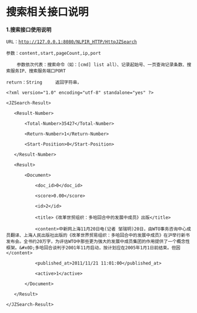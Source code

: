 # 搜索相关接口说明

**1.搜索接口使用说明**

`URL：`[`http://127.0.0.1:8080/NLPIR_HTTP/HttpJZSearch`](http://127.0.0.1:8080/NLPIR_HTTP/HttpIctclas)

`参数：content,start,pageCount,ip,port`

```
    参数依次代表：搜索命令（如：[cmd] list all）、记录起始号、一页查询记录条数、搜索服务IP、搜索服务端口PORT
```

`return：String     返回字符串，`

`<?xml version="1.0" encoding="utf-8" standalone="yes" ?>`

`<JZSearch-Result>`

`    <Result-Number>`

`        <Total-Number>35427</Total-Number>`

`        <Return-Number>1</Return-Number>`

`        <Start-Position>0</Start-Position>`

`    </Result-Number>`

`    <Result>`

`        <Document>`

`            <doc_id>0</doc_id>`

`            <score>0.00</score>`

`            <id>2</id>`

`            <title>《改革世贸组织：多哈回合中的发展中成员》出版</title>`

`            <content>中新网上海11月20日电(记者 邹瑞玥)20日，由WTO事务咨询中心成员翻译、上海人民出版社出版的《改革世界贸易组织：多哈回合中的发展中成员》在沪举行新书发布会。全书约20万字，为评估WTO中那些更为强大的发展中成员集团的作用提供了一个概念性框架。&#x0D;多哈回合谈判于2001年11月启动，按计划应在2005年1月1日前结束。但因</content>`

`            <published_at>2011/11/21 11:01:00</published_at>`

`            <active>1</active>`

`        </Document>`

`    </Result>`

`</JZSearch-Result>`

